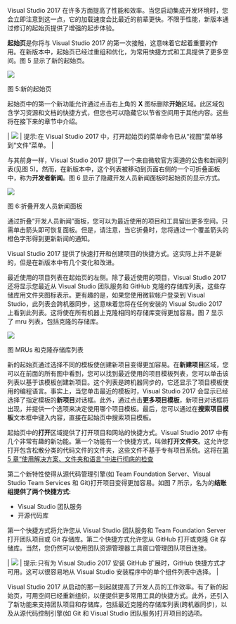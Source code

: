 Visual Studio 2017 在许多方面提高了性能和效率。当您启动集成开发环境时，您会立即注意到这一点，它的加载速度会比最近的前辈更快。不限于性能，新版本通过修订的起始页提供了增强的起步体验。

**起始页**是你将与 Visual Studio 2017 的第一次接触，这意味着它起着重要的作用。在新版本中，起始页已经过重组和优化，为常用快捷方式和工具提供了更多空间。图 5 显示了新的起始页。

![](../images/00009.jpeg)

图 5:新的起始页

起始页中的第一个新功能允许通过点击右上角的 **X** 图标删除**开始**区域。此区域包含学习资源和文档的快捷方式，但您也可以隐藏它以节省空间用于其他内容。这些将在接下来的章节中介绍。

| ![](../images/00003.gif) | 提示:在 Visual Studio 2017 中，打开起始页的菜单命令已从“视图”菜单移到“文件”菜单。 |

与其前身一样，Visual Studio 2017 提供了一个来自微软官方渠道的公告和新闻列表(见图 5)。然而，在新版本中，这个列表被移动到页面右侧的一个可折叠面板中，称为**开发者新闻**。图 6 显示了隐藏开发人员新闻面板时起始页的显示方式。

![](../images/00010.jpeg)

图 6:折叠开发人员新闻面板

通过折叠“开发人员新闻”面板，您可以为最近使用的项目和工具留出更多空间。只需单击箭头即可恢复面板。但是，请注意，当它折叠时，您将通过一个覆盖箭头的橙色字形得到更新新闻的通知。

Visual Studio 2017 提供了快速打开和创建项目的快捷方式。这实际上并不是新的，但是在新版本中有几个变化和改进。

最近使用的项目列表在起始页的左侧。除了最近使用的项目，Visual Studio 2017 还将显示您最近从 Visual Studio 团队服务和 GitHub 克隆的存储库列表，这些存储库用文件夹图标表示。更有趣的是，如果您使用微软帐户登录到 Visual Studio，此列表会跨机器同步，这意味着您将在任何安装的 Visual Studio 2017 上看到此列表。这将使在所有机器上克隆相同的存储库变得更加容易。图 7 显示了 mru 列表，包括克隆的存储库。

![](../images/00011.jpeg)

图 MRUs 和克隆存储库列表

新的起始页通过选择不同的模板使创建新项目变得更加容易。在**新建项目**区域，您可以在前面的所有图中看到，您可以找到最近使用的项目模板列表，您可以单击该列表以基于该模板创建新项目。这个列表是跨机器同步的，它还显示了项目模板使用的编程语言。事实上，当您单击最近的模板时，Visual Studio 2017 会显示已经选择了指定模板的**新项目**对话框。此外，通过点击**更多项目模板**，新项目对话框将出现，并提供一个选项来决定使用哪个项目模板。最后，您可以通过在**搜索项目模板**文本框中键入内容，直接在起始页中搜索项目模板。

起始页中的**打开**区域提供了打开项目和网站的快捷方式。Visual Studio 2017 中有几个非常有趣的新功能。第一个功能有一个快捷方式，叫做**打开文件夹**。这允许您打开包含松散分类的代码文件的文件夹，这些文件不基于专有项目系统。这将在[第 5 章“使用解决方案、文件夹和语言”中进行彻底的检查](5.html#_Chapter_5_)

第二个新特性使得从源代码管理引擎(如 Team Foundation Server、Visual Studio Team Services 和 Git)打开项目变得更加容易。如图 7 所示，名为的**结账组提供了两个快捷方式:**

*   Visual Studio 团队服务
*   开源代码库

第一个快捷方式将允许您从 Visual Studio 团队服务和 Team Foundation Server 打开团队项目或 Git 存储库。第二个快捷方式允许您从 GitHub 打开或克隆 Git 存储库。当然，您仍然可以使用团队资源管理器工具窗口管理团队项目连接。

| ![](../images/00003.gif) | 提示:只有为 Visual Studio 2017 安装 GitHub 扩展时，GitHub 快捷方式才可用。这可以很容易地从 Visual Studio 安装程序中的单个组件列表中选择。 |

Visual Studio 2017 从启动的那一刻起就提高了开发人员的工作效率。有了新的起始页，可用空间已经重新组织，以便提供更多常用工具的快捷方式。此外，还引入了新功能来支持团队项目和存储库，包括最近克隆的存储库列表(跨机器同步)，以及从源代码控制引擎(如 Git 和 Visual Studio 团队服务)打开项目的选项。